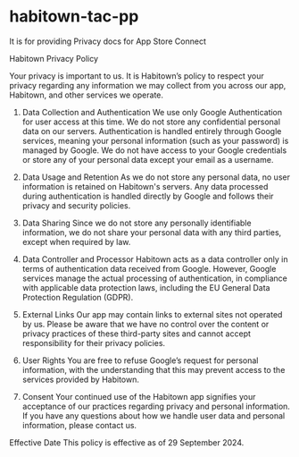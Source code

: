 # habitown-tac-pp
It is for providing Privacy docs for App Store Connect 


Habitown Privacy Policy

Your privacy is important to us. It is Habitown’s policy to respect your privacy regarding any information we may collect from you across our app, Habitown, and other services we operate.

1. Data Collection and Authentication
We use only Google Authentication for user access at this time. We do not store any confidential personal data on our servers. Authentication is handled entirely through Google services, meaning your personal information (such as your password) is managed by Google. We do not have access to your Google credentials or store any of your personal data except your email as a username.

2. Data Usage and Retention
As we do not store any personal data, no user information is retained on Habitown's servers. Any data processed during authentication is handled directly by Google and follows their privacy and security policies.

3. Data Sharing
Since we do not store any personally identifiable information, we do not share your personal data with any third parties, except when required by law.

4. Data Controller and Processor
Habitown acts as a data controller only in terms of authentication data received from Google. However, Google services manage the actual processing of authentication, in compliance with applicable data protection laws, including the EU General Data Protection Regulation (GDPR).

5. External Links
Our app may contain links to external sites not operated by us. Please be aware that we have no control over the content or privacy practices of these third-party sites and cannot accept responsibility for their privacy policies.

6. User Rights
You are free to refuse Google’s request for personal information, with the understanding that this may prevent access to the services provided by Habitown.

7. Consent
Your continued use of the Habitown app signifies your acceptance of our practices regarding privacy and personal information. If you have any questions about how we handle user data and personal information, please contact us.

Effective Date
This policy is effective as of 29 September 2024.

